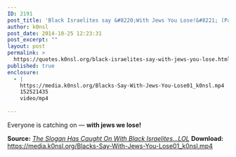 ```yaml
---
ID: 2191
post_title: 'Black Israelites say &#8220;With Jews You Lose!&#8221; (Part I)'
author: k0nsl
post_date: 2014-10-25 12:23:31
post_excerpt: ""
layout: post
permalink: >
  https://quotes.k0nsl.org/black-israelites-say-with-jews-you-lose.html
published: true
enclosure:
  - |
    https://media.k0nsl.org/Blacks-Say-With-Jews-You-Lose01_k0nsl.mp4
    152521435
    video/mp4
    
---
```

Everyone is catching on — <strong>with jews we lose!</strong> <img class='wpml_ico' alt='' src='http://quotes.k0nsl.org/wp-content/plugins/wp-monalisa/icons/wpml_yes.gif' />

<strong>Source:</strong> <i><a href="http://vnnforum.com/showpost.php?p=1750941&postcount=1" target="_blank">The Slogan Has Caught On With Black Israelites...LOL</a></i>
<strong>Download:</strong> <a href="https://media.k0nsl.org/Blacks-Say-With-Jews-You-Lose01_k0nsl.mp4" target="_blank">https://media.k0nsl.org/Blacks-Say-With-Jews-You-Lose01_k0nsl.mp4</a>